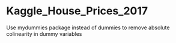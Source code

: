# Kaggle_House_Prices_2017

Use mydummies package instead of dummies to remove absolute colinearity in dummy variables
